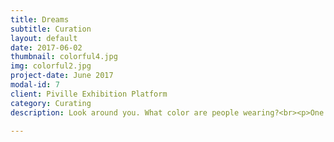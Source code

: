 ```yaml
---
title: Dreams
subtitle: Curation
layout: default
date: 2017-06-02
thumbnail: colorful4.jpg
img: colorful2.jpg
project-date: June 2017
modal-id: 7
client: Piville Exhibition Platform
category: Curating
description: Look around you. What color are people wearing?<br><p>One day, I looked around. Surprisingly, certainly realized people are wearing mono-tone clothes. I could hardly find a person who is wearing light-color t-shirts or pants like pink, green, light-blue, and so on. Everyone was wearing black, white, or grey. </p><p>At that moment, I drew fun picture in my mind. What if a most of the people around me dyed their hair in various colors? Won't it be extremely exciting if people wear colorful t-shirts and pants, dye hair in rainbow color, wear star-shape glasses, and wear pink contact-lenses? Why are there so little color around us ? </p><p>Having been curious about why there are few colors around society, I planned an exhibition that show colorfulness. So I gathered all colorful objects from people around me. Red trouser, blue socks, yellow t-shirts, green box... there were so many objects wearing colors. </p><p> Also, I planned a special event that people who comes to see exhibition can put on colorful lipstick and kiss their color onto a paper. Visitors put green, yellow, blue, black, white lipstick on their lip and kissed on a paper. It was really fun to watch people's various-colored lips.</p> <img src="https://github.com/minkakao/projects/blob/gh-pages/img/portfolio/colorful1.jpg"> <img src="colorful1.jpg">  ![Colorful Society](img/portfolio/colorful1.jpg) ![Colorful Society](https://github.com/minkakao/projects/blob/gh-pages/img/portfolio/colorful1.jpg) ![Colorful Society](colorful/colorful3.JPG) ![Colorful Society](''{{ site.baseurl }}/img/portfolio/colorful4.jpg') ![Colorful Society]({{ site.baseurl }}/img/portfolio/colorful5.jpg) url('{{ site.baseurl }}/img/c.realTimes_2.jpg');

---
```

